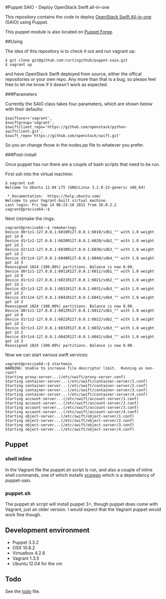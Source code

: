#Puppet SAIO - Deploy OpenStack Swift all-in-one

This repository contains the code to deploy [OpenStack Swift All-in-one](http://docs.openstack.org/developer/swift/development_saio.html) (SAIO) using Puppet.

This puppet module is also located on [Puppet Forge](https://forge.puppetlabs.com/serverascode/saio).

##Using

The idea of this repository is to check it out and run vagrant up:

```
$ git clone git@github.com:curtisgithub/puppet-saio.git
$ vagrant up
```

and have OpenStack Swift deployed from source, either the offical repositories or your own repo. Any more than that is a bug, so please feel free to let me know if it doesn't work as expected.

###Parameters

Currently the SAIO class takes four parameters, which are shown below with their defaults:

```
$swiftuser='vagrant', 
$swiftgroup='vagrant',
$swiftclient_repo='https://github.com/openstack/python-swiftclient.git',
$swift_repo='https://github.com/openstack/swift.git'
```

So you an change those in the nodes.pp file to whatever you prefer.

###Post-install

Once puppet has run there are a couple of bash scripts that need to be run.

First ssh into the virtual machine:

```
$ vagrant ssh
Welcome to Ubuntu 12.04 LTS (GNU/Linux 3.2.0-23-generic x86_64)

 * Documentation:  https://help.ubuntu.com/
Welcome to your Vagrant-built virtual machine.
Last login: Fri Sep 14 06:23:18 2012 from 10.0.2.2
vagrant@precise64:~$ 
```

Next (re)make the rings:

```
vagrant@precise64:~$ remakerings 
Device d0r1z1-127.0.0.1:6010R127.0.0.1:6010/sdb1_"" with 1.0 weight got id 0
Device d1r1z2-127.0.0.1:6020R127.0.0.1:6020/sdb2_"" with 1.0 weight got id 1
Device d2r1z3-127.0.0.1:6030R127.0.0.1:6030/sdb3_"" with 1.0 weight got id 2
Device d3r1z4-127.0.0.1:6040R127.0.0.1:6040/sdb4_"" with 1.0 weight got id 3
Reassigned 1024 (100.00%) partitions. Balance is now 0.00.
Device d0r1z1-127.0.0.1:6011R127.0.0.1:6011/sdb1_"" with 1.0 weight got id 0
Device d1r1z2-127.0.0.1:6021R127.0.0.1:6021/sdb2_"" with 1.0 weight got id 1
Device d2r1z3-127.0.0.1:6031R127.0.0.1:6031/sdb3_"" with 1.0 weight got id 2
Device d3r1z4-127.0.0.1:6041R127.0.0.1:6041/sdb4_"" with 1.0 weight got id 3
Reassigned 1024 (100.00%) partitions. Balance is now 0.00.
Device d0r1z1-127.0.0.1:6012R127.0.0.1:6012/sdb1_"" with 1.0 weight got id 0
Device d1r1z2-127.0.0.1:6022R127.0.0.1:6022/sdb2_"" with 1.0 weight got id 1
Device d2r1z3-127.0.0.1:6032R127.0.0.1:6032/sdb3_"" with 1.0 weight got id 2
Device d3r1z4-127.0.0.1:6042R127.0.0.1:6042/sdb4_"" with 1.0 weight got id 3
Reassigned 1024 (100.00%) partitions. Balance is now 0.00.
```

Now we can start various swift services:

```
vagrant@precise64:~$ startmain
WARNING: Unable to increase file descriptor limit.  Running as non-root?
Starting proxy-server...(/etc/swift/proxy-server.conf)
Starting container-server...(/etc/swift/container-server/1.conf)
Starting container-server...(/etc/swift/container-server/2.conf)
Starting container-server...(/etc/swift/container-server/3.conf)
Starting container-server...(/etc/swift/container-server/4.conf)
Starting account-server...(/etc/swift/account-server/1.conf)
Starting account-server...(/etc/swift/account-server/2.conf)
Starting account-server...(/etc/swift/account-server/3.conf)
Starting account-server...(/etc/swift/account-server/4.conf)
Starting object-server...(/etc/swift/object-server/1.conf)
Starting object-server...(/etc/swift/object-server/2.conf)
Starting object-server...(/etc/swift/object-server/3.conf)
Starting object-server...(/etc/swift/object-server/4.conf)
```

## Puppet

### shell inline

In the Vagrant file the puppet.sh script is run, and also a couple of inline shell commands, one of which installs [vcsrepo](https://forge.puppetlabs.com/puppetlabs/vcsrepo) which is a dependancy of puppet-saio.

### puppet.sh

The puppet.sh script will install puppet 3+, though puppet does come with Vagrant, just an older version. I would expect that the Vagrant puppet would work fine though.

## Development environment

* Puppet 3.3.2
* OSX 10.8.2
* Virtualbox 4.2.6
* Vagrant 1.3.5
* Ubuntu 12.04 for the vm

## Todo

See the [todo](TODO.md) file.